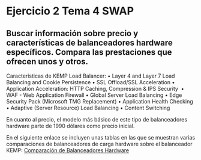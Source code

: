 # Ejercicio 2 Tema 4 SWAP
## Buscar información sobre precio y características de balanceadores hardware específicos. Compara las prestaciones que ofrecen unos y otros. 

Características de KEMP Load Balancer:
•	Layer 4 and Layer 7 Load Balancing and 	Cookie Persistence
•	SSL Offload/SSL Acceleration
•	Application Acceleration: HTTP 	Caching, Compression & IPS Security 
•	WAF - Web Application Firewall
•	Global Server Load Balancing
•	Edge Security Pack (Microsoft TMG 	Replacement)
•	Application Health Checking
•	Adaptive (Server Resource) Load 	Balancing
•	Content Switching

En cuanto al precio, el modelo más básico de este tipo de balanceadores hardware parte de 1990 dólares como precio inicial.

En el siguiente enlace se incluyen unas tablas en las que se muestran varias comparaciones de balanceadores de carga hardware sobre el balanceador KEMP: [Comparación de Balanceadores Hardware](https://kemptechnologies.com/compare-kemp-f5-big-ip-citrix-netscaler-hardware-load-balancers/) 


